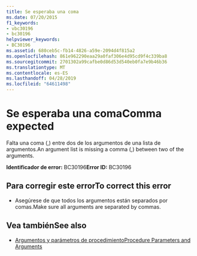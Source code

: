 ```yaml
---
title: Se esperaba una coma
ms.date: 07/20/2015
f1_keywords:
- vbc30196
- bc30196
helpviewer_keywords:
- BC30196
ms.assetid: 680ceb5c-fb14-4826-a59e-2094d4f815a2
ms.openlocfilehash: 861e962290eaa29a0faf306e4d95cd9f4c339ba8
ms.sourcegitcommit: 2701302a99cafbe0d86d53d540eb0fa7e9b46b36
ms.translationtype: MT
ms.contentlocale: es-ES
ms.lasthandoff: 04/28/2019
ms.locfileid: "64611498"
---
```

# <a name="comma-expected"></a><span data-ttu-id="d8a4f-102">Se esperaba una coma</span><span class="sxs-lookup"><span data-stu-id="d8a4f-102">Comma expected</span></span>
<span data-ttu-id="d8a4f-103">Falta una coma (,) entre dos de los argumentos de una lista de argumentos.</span><span class="sxs-lookup"><span data-stu-id="d8a4f-103">An argument list is missing a comma (,) between two of the arguments.</span></span>  
  
 <span data-ttu-id="d8a4f-104">**Identificador de error:** BC30196</span><span class="sxs-lookup"><span data-stu-id="d8a4f-104">**Error ID:** BC30196</span></span>  
  
## <a name="to-correct-this-error"></a><span data-ttu-id="d8a4f-105">Para corregir este error</span><span class="sxs-lookup"><span data-stu-id="d8a4f-105">To correct this error</span></span>  
  
- <span data-ttu-id="d8a4f-106">Asegúrese de que todos los argumentos están separados por comas.</span><span class="sxs-lookup"><span data-stu-id="d8a4f-106">Make sure all arguments are separated by commas.</span></span>  
  
## <a name="see-also"></a><span data-ttu-id="d8a4f-107">Vea también</span><span class="sxs-lookup"><span data-stu-id="d8a4f-107">See also</span></span>

- [<span data-ttu-id="d8a4f-108">Argumentos y parámetros de procedimiento</span><span class="sxs-lookup"><span data-stu-id="d8a4f-108">Procedure Parameters and Arguments</span></span>](../../visual-basic/programming-guide/language-features/procedures/procedure-parameters-and-arguments.md)
